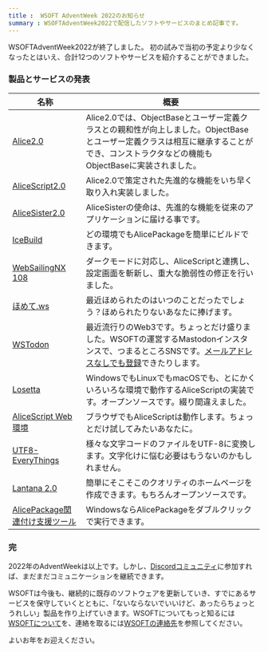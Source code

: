 ```yaml
---
title :  WSOFT AdventWeek 2022のお知らせ
summary : WSOFTAdventWeek2022で配信したソフトやサービスのまとめ記事です。
---
```


WSOFTAdventWeek2022が終了しました。
初の試みで当初の予定より少なくなったとはいえ、合計12つのソフトやサービスを紹介することができました。

### 製品とサービスの発表

|名称|概要|
|---|---|
|[Alice2.0](https://docs.wsoft.ws/blog/welcome-to-advent-week-2022/)|Alice2.0では、ObjectBaseとユーザー定義クラスとの親和性が向上しました。ObjectBaseとユーザー定義クラスは相互に継承することができ、コンストラクタなどの機能もObjectBaseに実装されました。|
|[AliceScript2.0](https://docs.wsoft.ws/products/alice/download/)|Alice2.0で策定された先進的な機能をいち早く取り入れ実装しました。|
|[AliceSister2.0](https://docs.wsoft.ws/products/alice/download/)|AliceSisterの使命は、先進的な機能を従来のアプリケーションに届ける事です。|
|[IceBuild](https://docs.wsoft.ws/products/alice/tutorial/build/)|どの環境でもAlicePackageを簡単にビルドできます。|
|[WebSailingNX 108](https://docs.wsoft.ws/products/websailing/changelog/1080/)|ダークモードに対応し、AliceScriptと連携し、設定画面を斬新し、重大な脆弱性の修正を行いました。|
|[ほめて.ws](https://wsoft.ws/homete/)|最近ほめられたのはいつのことだったでしょう？ほめられたりないあなたに捧げます。|
|[WSTodon](https://docs.wsoft.ws/products/wstodon/)|最近流行りのWeb3です。ちょっとだけ盛りました。WSOFTの運営するMastodonインスタンスで、つまるところSNSです。[メールアドレスなしでも登録](https://docs.google.com/forms/d/e/1FAIpQLSeTz3ieknBBoGW2zu_hDyr5uq-gtZbk3tdWjzCCW922kCeg7w/viewform)できたりします。|
|[Losetta](https://github.com/WSOFT-Project/Losetta)|WindowsでもLinuxでもmacOSでも、とにかくいろいろな環境で動作するAliceScriptの実装です。オープンソースです。綴り間違えました。|
|[AliceScript Web環境](https://try.alice.wsoft.ws/)|ブラウザでもAliceScriptは動作します。ちょっとだけ試してみたいあなたに。|
|[UTF8-EveryThings](https://github.com/taiseiue/UTF8-EveryThings)|様々な文字コードのファイルをUTF-8に変換します。文字化けに悩む必要はもうないのかもしれません。|
|[Lantana 2.0](https://github.com/WSOFT-Project/lantana)|簡単にそこそこのクオリティのホームページを作成できます。もちろんオープンソースです。|
|[AlicePackage関連付け支援ツール](/products/alice/tutorial/ice-to-association.md)|WindowsならAlicePackageをダブルクリックで実行できます。|

### 完
2022年のAdventWeekは以上です。しかし、[Discordコミュニティ](https://a.wsoft.ws/discord)に参加すれば、まだまだコミュニケーションを継続できます。

WSOFTは今後も、継続的に既存のソフトウェアを更新していき、すでにあるサービスを保守していくとともに、「ないならないでいいけど、あったらちょっとうれしい」製品を作り上げていきます。WSOFTについてもっと知るには[WSOFTについて](https://wsoft.ws/About/)を、連絡を取るには[WSOFTの連絡先](https://wsoft.ws/Contact/)を参照してください。

よいお年をお迎えください。